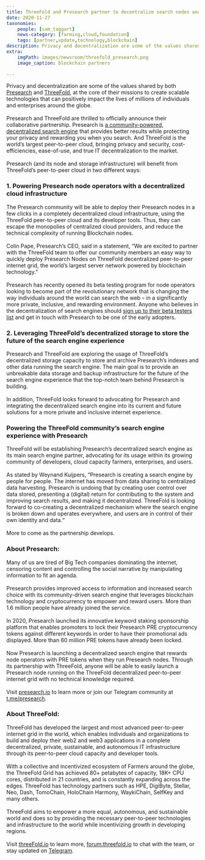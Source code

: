 ```yaml
---
title: ThreeFold and Presearch partner to decentralize search nodes and storage
date: 2020-11-27
taxonomies:
    people: [sam_taggart]
    news-category: [farming,cloud,foundation]
    tags: [partner,update,technology,blockchain]
description: Privacy and decentralization are some of the values shared by both Presearch and ThreeFold, at the core of their missions to create scalable technologies..
extra:
    imgPath: images/newsroom/threefold_presearch.png
    image_caption: blockchain partners
    
---
```


Privacy and decentralization are some of the values shared by both [Presearch](https://www.presearch.io/) and [ThreeFold](https://threefold.io), at the core of their missions to create scalable technologies that can positively impact the lives of millions of individuals and enterprises around the globe.
<br/>
<br/>
Presearch and ThreeFold are thrilled to officially announce their collaborative partnership. Presearch is [a community-powered, decentralized search engine](https://presearch.org/) that provides better results while protecting your privacy and rewarding you when you search. And ThreeFold is the world’s largest peer-to-peer cloud, bringing privacy and security, cost-efficiencies, ease-of-use, and true IT decentralization to the market.
<br/>
<br/>
Presearch (and its node and storage infrastructure) will benefit from ThreeFold’s peer-to-peer cloud in two different ways:

### 1. Powering Presearch node operators with a decentralized cloud infrastructure
The Presearch community will be able to deploy their Presearch nodes in a few clicks in a completely decentralized cloud infrastructure, using the ThreeFold peer-to-peer cloud and its developer tools. Thus, they can escape the monopolies of centralized cloud providers, and reduce the technical complexity of running Blockchain nodes. 
<br/>
<br/>
Colin Pape, Presearch’s CEO, said in a statement, “We are excited to partner with the ThreeFold team to offer our community members an easy way to quickly deploy Presearch Nodes on ThreeFold decentralized peer-to-peer internet grid, the world’s largest server network powered by blockchain technology.”
<br/>
<br/>
Presearch has recently opened its beta testing program for node operators looking to become part of the revolutionary network that is changing the way individuals around the world can search the web – in a significantly more private, inclusive, and rewarding environment. Anyone who believes in the decentralization of search engines should [sign up to their beta testers list](https://presearchcommunity.typeform.com/to/UkDumktm) and get in touch with Presearch to be one of the early adopters. 

### 2. Leveraging ThreeFold’s decentralized storage to store the future of the search engine experience

Presearch and ThreeFold are exploring the usage of ThreeFold’s decentralized storage capacity to store and archive Presearch’s indexes and other data running the search engine. The main goal is to provide an unbreakable data storage and backup infrastructure for the future of the search engine experience that the top-notch team behind Presearch is building.
<br/>
<br/>
In addition, ThreeFold looks forward to advocating for Presearch and integrating the decentralized search engine into its current and future solutions for a more private and inclusive internet experience.

### Powering the ThreeFold community’s search engine experience with Presearch

ThreeFold will be establishing Presearch’s decentralized search engine as its main search engine partner, advocating for its usage within its growing community of developers, cloud capacity farmers, enterprises, and users. 
<br/>
<br/>
As stated by Weynand Kuijpers, “Presearch is creating a search engine by people for people. The internet has moved from data sharing to centralized data harvesting. Presearch is undoing that by creating user control over data stored, presenting a (digital) return for contributing to the system and improving search results, and making it decentralized. ThreeFold is looking forward to co-creating a decentralized mechanism where the search engine is broken down and operates everywhere, and users are in control of their own identity and data.“
<br/>
<br/>
More to come as the partnership develops.

### About Presearch: 

Many of us are tired of Big Tech companies dominating the internet, censoring content and controlling the social narrative by manipulating information to fit an agenda. 
<br/>
<br/>
Presearch provides improved access to information and increased search choice with its community-driven search engine that leverages blockchain technology and cryptocurrency to empower and reward users. More than 1.6 million people have already joined the service.
<br/>
<br/>
In 2020, Presearch launched its innovative keyword staking sponsorship platform that enables promoters to lock their Presearch PRE cryptocurrency tokens against different keywords in order to have their promotional ads displayed. More than 60 million PRE tokens have already been locked.
<br/>
<br/>
Now Presearch is launching a decentralized search engine that rewards node operators with PRE tokens when they run Presearch nodes. Through its partnership with ThreeFold, anyone will be able to easily launch a Presearch node running on the ThreeFold decentralized peer-to-peer internet grid with no technical knowledge required.
<br/>
<br/>
Visit [presearch.io](https://presearch.io) to learn more or join our Telegram community at [t.me/presearch](https://t.me/presearch). 

### About ThreeFold:
 
ThreeFold has developed the largest and most advanced peer-to-peer internet grid in the world, which enables individuals and organizations to build and deploy their web2 and web3 applications in a complete decentralized, private, sustainable, and autonomous IT infrastructure through its peer-to-peer cloud capacity and developer tools.
<br/>
<br/>
With a collective and incentivized ecosystem of Farmers around the globe, the ThreeFold Grid has achieved 80+ petabytes of capacity, 18K+ CPU cores, distributed in 21 countries, and is constantly expanding across the edges. ThreeFold has technology partners such as HPE, DigiByte, Stellar, Neo, Dash, TomoChain, HoloChain Harmony, WaykiChain, SelfKey and many others.
<br/>
<br/>
ThreeFold aims to empower a more equal, autonomous, and sustainable world and does so by providing the necessary peer-to-peer technologies and infrastructure to the world while incentivizing growth in developing regions.
<br/>
<br/>
Visit [threeFold.io](https://threefold.io) to learn more, [forum.threefold.io](https://forum.threefold.io) to chat with the team, or stay updated on [Telegram](https://t.me/threefoldnews).
